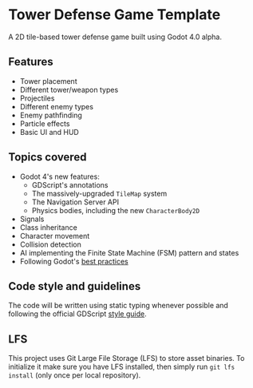 # Tower Defense Game Template
A 2D tile-based tower defense game built using Godot 4.0 alpha.

## Features
- Tower placement
- Different tower/weapon types
- Projectiles
- Different enemy types
- Enemy pathfinding
- Particle effects
- Basic UI and HUD

## Topics covered
- Godot 4's new features:
	- GDScript's annotations
	- The massively-upgraded `TileMap` system
	- The Navigation Server API
	- Physics bodies, including the new `CharacterBody2D`
- Signals
- Class inheritance
- Character movement
- Collision detection
- AI implementing the Finite State Machine (FSM) pattern and states
- Following Godot's [best practices](https://docs.godotengine.org/en/latest/tutorials/best_practices/index.html)

## Code style and guidelines
The code will be written using static typing whenever possible and
following the official GDScript [style guide](https://docs.godotengine.org/en/latest/tutorials/scripting/gdscript/gdscript_styleguide.html).

## LFS
This project uses Git Large File Storage (LFS) to store asset binaries.
To initialize it make sure you have LFS installed, then simply run 
`git lfs install` (only once per local repository).
